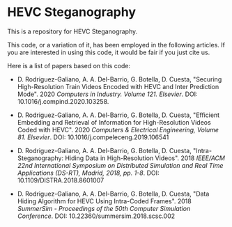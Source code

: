 # HEVC Steganography

This is a repository for HEVC Steganography.

This code, or a variation of it, has been employed in the following articles. If you are interested in using this code, it would be fair if you just cite us.

Here is a list of papers based on this code:


* D. Rodriguez-Galiano, A. A. Del-Barrio, G. Botella, D. Cuesta, "Securing High-Resolution Train Videos Encoded with HEVC and Inter Prediction Mode". 2020 _Computers in Industry. Volume 121. Elsevier_.
DOI: 10.1016/j.compind.2020.103258.

* D. Rodriguez-Galiano, A. A. Del-Barrio, G. Botella, D. Cuesta, "Efficient Embedding and Retrieval of Information for High-Resolution Videos Coded with HEVC".
2020 _Computers & Electrical Engineering, Volume 81. Elsevier_.
DOI: 10.1016/j.compeleceng.2019.106541

* D. Rodriguez-Galiano, A. A. Del-Barrio, G. Botella, D. Cuesta, "Intra-Steganography: Hiding Data in High-Resolution Videos".
2018 _IEEE/ACM 22nd International Symposium on Distributed Simulation and Real Time Applications (DS-RT), Madrid, 2018, pp. 1-8_.
DOI: 10.1109/DISTRA.2018.8601007

* D. Rodriguez-Galiano, A. A. Del-Barrio, G. Botella, D. Cuesta, "Data Hiding Algorithm for HEVC Using Intra-Coded Frames".
2018 _SummerSim - Proceedings of the 50th Computer Simulation Conference_.
DOI: 10.22360/summersim.2018.scsc.002
